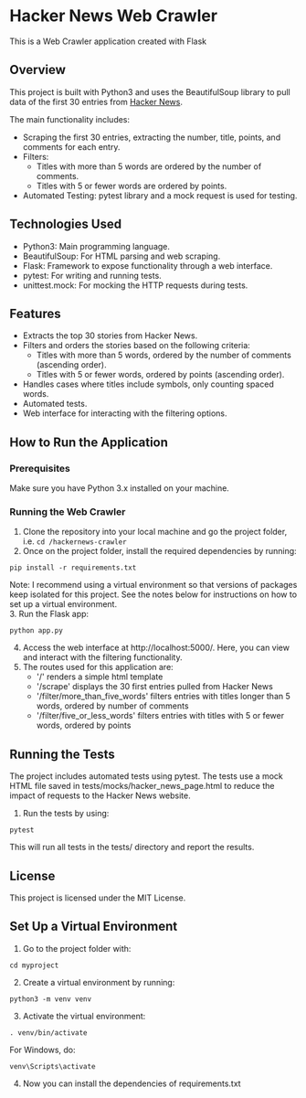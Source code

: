 # Hacker News Web Crawler
This is a Web Crawler application created with Flask

## Overview
This project is built with Python3 and uses the BeautifulSoup library to pull data of the first 30 entries from [Hacker News](https://news.ycombinator.com/). 

The main functionality includes:
- Scraping the first 30 entries, extracting the number, title, points, and comments for each entry.
- Filters:
  - Titles with more than 5 words are ordered by the number of comments.
  - Titles with 5 or fewer words are ordered by points.
- Automated Testing: pytest library and a mock request is used for testing.

## Technologies Used
- Python3: Main programming language.
- BeautifulSoup: For HTML parsing and web scraping.
- Flask: Framework to expose functionality through a web interface.
- pytest: For writing and running tests.
- unittest.mock: For mocking the HTTP requests during tests.

## Features
- Extracts the top 30 stories from Hacker News.
- Filters and orders the stories based on the following criteria:
  - Titles with more than 5 words, ordered by the number of comments (ascending order).
  - Titles with 5 or fewer words, ordered by points (ascending order).
- Handles cases where titles include symbols, only counting spaced words.
- Automated tests.
- Web interface for interacting with the filtering options.

## How to Run the Application
### Prerequisites
Make sure you have Python 3.x installed on your machine.

### Running the Web Crawler
1. Clone the repository into your local machine and go the project folder, i.e. ```cd /hackernews-crawler```
2. Once on the project folder, install the required dependencies by running:
```
pip install -r requirements.txt
``` 
Note: I recommend using a virtual environment so that versions of packages keep isolated for this project.
See the notes below for instructions on how to set up a virtual environment.\
3. Run the Flask app:
```
python app.py
```
4. Access the web interface at http://localhost:5000/. 
Here, you can view and interact with the filtering functionality.
5. The routes used for this application are:
   - '/' renders a simple html template
   - '/scrape' displays the 30 first entries pulled from Hacker News
   - '/filter/more_than_five_words' filters entries with titles longer than 5 words, ordered by number of comments
   - '/filter/five_or_less_words' filters entries with titles with 5 or fewer words, ordered by points

## Running the Tests
The project includes automated tests using pytest.
The tests use a mock HTML file saved in tests/mocks/hacker_news_page.html
to reduce the impact of requests to the Hacker News website.
1. Run the tests by using:
```
pytest
```
This will run all tests in the tests/ directory and report the results.

## License
This project is licensed under the MIT License.

## Set Up a Virtual Environment
1. Go to the project folder with:
```
cd myproject
```
2. Create a virtual environment by running:
```
python3 -m venv venv
```
3. Activate the virtual environment:
```
. venv/bin/activate
```
For Windows, do:
```
venv\Scripts\activate
```
4. Now you can install the dependencies of requirements.txt